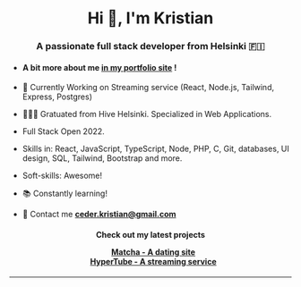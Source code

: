 <h1 align="center">Hi 👋,  I'm Kristian</h1>
<h3 align="center">A passionate full stack developer from Helsinki 🇫🇮</h3>

- #### A bit more about me [in my portfolio site](https://kceder.github.io/Portfolio/) !

- 🌱 Currently Working on Streaming service (React, Node.js, Tailwind, Express, Postgres)

- 👨🏽‍💻 Gratuated from Hive Helsinki. Specialized in Web Applications.

- Full Stack Open 2022.

- Skills in: React, JavaScript, TypeScript, Node, PHP, C, Git, databases, UI design, SQL, Tailwind, Bootstrap and more.

- Soft-skills: Awesome!

- 📚 Constantly learning!

- 💬 Contact me **ceder.kristian@gmail.com**

<h4 align="center">Check out my latest projects

<p align="center">

 <div align="center"  class="icons-social" style="margin-left: 10px;">
 <a href="https://github.com/kceder/Matcha">Matcha - A dating site</a>
      </div>
  <div align="center"  class="icons-social" style="margin-left: 10px;">
 <a href="https://github.com/kceder/HyperTube">HyperTube - A streaming service</a>
      </div>

</p>
</h4>

---
